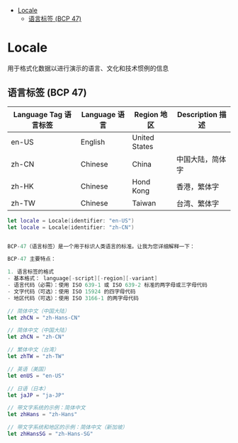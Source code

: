 <!-- @import "[TOC]" {cmd="toc" depthFrom=1 depthTo=6 orderedList=false} -->

<!-- code_chunk_output -->

- [Locale](#locale)
  - [语言标签 (BCP 47)](#语言标签-bcp-47)

<!-- /code_chunk_output -->

# Locale

用于格式化数据以进行演示的语言、文化和技术惯例的信息

## 语言标签 (BCP 47)

|Language Tag 语言标签 |   Language 语言 | Region 地区 | Description 描述|
|---|---|---|---|
|en-US|English|United States|
|zh-CN|Chinese|China| 中国大陆，简体字
|zh-HK|Chinese|Hond Kong| 香港，繁体字
|zh-TW|Chinese|Taiwan| 台湾、繁体字

```swift
let locale = Locale(identifier: "en-US")
let locale = Locale(identifier: "zh-CN")
```


```swift

BCP-47（语言标签）是一个用于标识人类语言的标准。让我为您详细解释一下：

BCP-47 主要特点：

1. 语言标签的格式
- 基本格式： language[-script][-region][-variant]
- 语言代码（必需）：使用 ISO 639-1 或 ISO 639-2 标准的两字母或三字母代码
- 文字代码（可选）：使用 ISO 15924 的四字母代码
- 地区代码（可选）：使用 ISO 3166-1 的两字母代码

// 简体中文（中国大陆）
let zhCN = "zh-Hans-CN"

// 简体中文（中国大陆）
let zhCN = "zh-CN"

// 繁体中文（台湾）
let zhTW = "zh-TW"

// 英语（美国）
let enUS = "en-US"

// 日语（日本）
let jaJP = "ja-JP"

// 带文字系统的示例：简体中文
let zhHans = "zh-Hans"

// 带文字系统和地区的示例：简体中文（新加坡）
let zhHansSG = "zh-Hans-SG"
```

